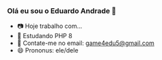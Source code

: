 ### Olá eu sou o Eduardo Andrade 👋

- 📷 Hoje trabalho com...
- 🌱 Estudando PHP 8
- 📖 Contate-me no email: game4edu5@gmail.com
- 😄 Prononus: ele/dele

